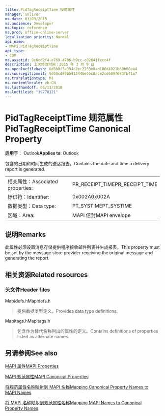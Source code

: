 ```yaml
---
title: PidTagReceiptTime 规范属性
manager: soliver
ms.date: 03/09/2015
ms.audience: Developer
ms.topic: reference
ms.prod: office-online-server
localization_priority: Normal
api_name:
- MAPI.PidTagReceiptTime
api_type:
- COM
ms.assetid: 9c6cd2f4-e769-4786-b9cc-c02641fecc4f
description: 上次修改时间：2015 年 3 月 9 日
ms.openlocfilehash: 0d0b8f3a394d2ec2239e8ab186d4021b60b00ea4
ms.sourcegitcommit: 9d60cd82b5413446e5bc8ace2cd689f683fb41a7
ms.translationtype: MT
ms.contentlocale: zh-CN
ms.lasthandoff: 06/11/2018
ms.locfileid: "19778121"
---
```

# <a name="pidtagreceipttime-canonical-property"></a><span data-ttu-id="b3171-103">PidTagReceiptTime 规范属性</span><span class="sxs-lookup"><span data-stu-id="b3171-103">PidTagReceiptTime Canonical Property</span></span>

  
  
<span data-ttu-id="b3171-104">**适用于**： Outlook</span><span class="sxs-lookup"><span data-stu-id="b3171-104">**Applies to**: Outlook</span></span> 
  
<span data-ttu-id="b3171-105">包含的日期和时间生成的送达报告。</span><span class="sxs-lookup"><span data-stu-id="b3171-105">Contains the date and time a delivery report is generated.</span></span>
  
|||
|:-----|:-----|
|<span data-ttu-id="b3171-106">相关属性：</span><span class="sxs-lookup"><span data-stu-id="b3171-106">Associated properties:</span></span>  <br/> |<span data-ttu-id="b3171-107">PR_RECEIPT_TIME</span><span class="sxs-lookup"><span data-stu-id="b3171-107">PR_RECEIPT_TIME</span></span>  <br/> |
|<span data-ttu-id="b3171-108">标识符：</span><span class="sxs-lookup"><span data-stu-id="b3171-108">Identifier:</span></span>  <br/> |<span data-ttu-id="b3171-109">0x002A</span><span class="sxs-lookup"><span data-stu-id="b3171-109">0x002A</span></span>  <br/> |
|<span data-ttu-id="b3171-110">数据类型：</span><span class="sxs-lookup"><span data-stu-id="b3171-110">Data type:</span></span>  <br/> |<span data-ttu-id="b3171-111">PT_SYSTIME</span><span class="sxs-lookup"><span data-stu-id="b3171-111">PT_SYSTIME</span></span>  <br/> |
|<span data-ttu-id="b3171-112">区域：</span><span class="sxs-lookup"><span data-stu-id="b3171-112">Area:</span></span>  <br/> |<span data-ttu-id="b3171-113">MAPI 信封</span><span class="sxs-lookup"><span data-stu-id="b3171-113">MAPI envelope</span></span>  <br/> |
   
## <a name="remarks"></a><span data-ttu-id="b3171-114">说明</span><span class="sxs-lookup"><span data-stu-id="b3171-114">Remarks</span></span>

<span data-ttu-id="b3171-115">此属性必须设置消息存储提供程序接收邮件列表并生成报表。</span><span class="sxs-lookup"><span data-stu-id="b3171-115">This property must be set by the message store provider receiving the original message and generating the report.</span></span> 
  
## <a name="related-resources"></a><span data-ttu-id="b3171-116">相关资源</span><span class="sxs-lookup"><span data-stu-id="b3171-116">Related resources</span></span>

### <a name="header-files"></a><span data-ttu-id="b3171-117">头文件</span><span class="sxs-lookup"><span data-stu-id="b3171-117">Header files</span></span>

<span data-ttu-id="b3171-118">Mapidefs.h</span><span class="sxs-lookup"><span data-stu-id="b3171-118">Mapidefs.h</span></span>
  
> <span data-ttu-id="b3171-119">提供数据类型定义。</span><span class="sxs-lookup"><span data-stu-id="b3171-119">Provides data type definitions.</span></span>
    
<span data-ttu-id="b3171-120">Mapitags.h</span><span class="sxs-lookup"><span data-stu-id="b3171-120">Mapitags.h</span></span>
  
> <span data-ttu-id="b3171-121">包含作为替代名称列出的属性的定义。</span><span class="sxs-lookup"><span data-stu-id="b3171-121">Contains definitions of properties listed as alternate names.</span></span>
    
## <a name="see-also"></a><span data-ttu-id="b3171-122">另请参阅</span><span class="sxs-lookup"><span data-stu-id="b3171-122">See also</span></span>



[<span data-ttu-id="b3171-123">MAPI 属性</span><span class="sxs-lookup"><span data-stu-id="b3171-123">MAPI Properties</span></span>](mapi-properties.md)
  
[<span data-ttu-id="b3171-124">MAPI 规范属性</span><span class="sxs-lookup"><span data-stu-id="b3171-124">MAPI Canonical Properties</span></span>](mapi-canonical-properties.md)
  
[<span data-ttu-id="b3171-125">将规范属性名称映射到 MAPI 名称</span><span class="sxs-lookup"><span data-stu-id="b3171-125">Mapping Canonical Property Names to MAPI Names</span></span>](mapping-canonical-property-names-to-mapi-names.md)
  
[<span data-ttu-id="b3171-126">将 MAPI 名称映射到规范属性名称</span><span class="sxs-lookup"><span data-stu-id="b3171-126">Mapping MAPI Names to Canonical Property Names</span></span>](mapping-mapi-names-to-canonical-property-names.md)

